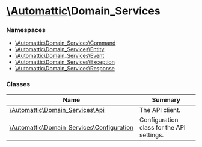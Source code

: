 # [\Automattic](../namespaces/automattic.md)\Domain_Services

### Namespaces

* [\Automattic\Domain_Services\Command](../namespaces/automattic-domain-services-command.md)
* [\Automattic\Domain_Services\Entity](../namespaces/automattic-domain-services-entity.md)
* [\Automattic\Domain_Services\Event](../namespaces/automattic-domain-services-event.md)
* [\Automattic\Domain_Services\Exception](../namespaces/automattic-domain-services-exception.md)
* [\Automattic\Domain_Services\Response](../namespaces/automattic-domain-services-response.md)

### Classes

| Name | Summary |
|------|---------|
| [\Automattic\Domain_Services\Api](../classes/Automattic-Domain-Services-Api.md) | The API client. |
| [\Automattic\Domain_Services\Configuration](../classes/Automattic-Domain-Services-Configuration.md) | Configuration class for the API settings. |
